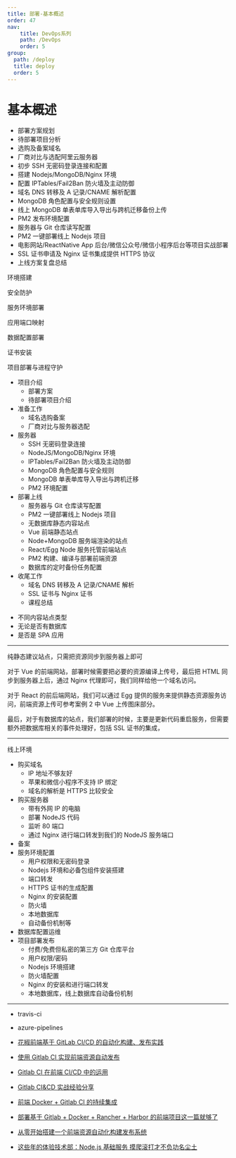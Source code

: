 ```yaml
---
title: 部署-基本概述
order: 47
nav:
    title: DevOps系列
    path: /DevOps
    order: 5
group:
  path: /deploy
  title: deploy
  order: 5
---
```


# 基本概述

- 部署方案规划
- 待部署项目分析
- 选购及备案域名
- 厂商对比与选配阿里云服务器
- 初步 SSH 无密码登录连接和配置
- 搭建 Nodejs/MongoDB/Nginx 环境
- 配置 IPTables/Fail2Ban 防火墙及主动防御
- 域名 DNS 转移及 A 记录/CNAME 解析配置
- MongoDB 角色配置与安全规则设置
- 线上 MongoDB 单表单库导入导出与跨机迁移备份上传
- PM2 发布环境配置
- 服务器与 Git 仓库读写配置
- PM2 一键部署线上 Nodejs 项目
- 电影网站/ReactNative App 后台/微信公众号/微信小程序后台等项目实战部署
- SSL 证书申请及 Nginx 证书集成提供 HTTPS 协议
- 上线方案复盘总结

环境搭建

安全防护

服务环境部署

应用端口映射

数据配置部署

证书安装

项目部署与进程守护

- 项目介绍
  - 部署方案
  - 待部署项目介绍
- 准备工作
  - 域名选购备案
  - 厂商对比与服务器选配
- 服务器
  - SSH 无密码登录连接
  - NodeJS/MongoDB/Nginx 环境
  - IPTables/Fail2Ban 防火墙及主动防御
  - MongoDB 角色配置与安全规则
  - MongoDB 单表单库导入导出与跨机迁移
  - PM2 环境配置
- 部署上线
  - 服务器与 Git 仓库读写配置
  - PM2 一键部署线上 Nodejs 项目
  - 无数据库静态内容站点
  - Vue 前端静态站点
  - Node+MongoDB 服务端渲染的站点
  - React/Egg Node 服务托管前端站点
  - PM2 构建、编译与部署前端资源
  - 数据库的定时备份任务配置
- 收尾工作
  - 域名 DNS 转移及 A 记录/CNAME 解析
  - SSL 证书与 Nginx 证书
  - 课程总结

<!-- ![deploy](../deploy-chart.jpg) -->

- 不同内容站点类型
- 无论是否有数据库
- 是否是 SPA 应用

---

纯静态建议站点，只需把资源同步到服务器上即可

对于 Vue 的前端网站，部署时候需要把必要的资源编译上传号，最后把 HTML 同步到服务器上后，通过 Nginx 代理即可，我们同样给他一个域名访问。

对于 React 的前后端网站，我们可以通过 Egg 提供的服务来提供静态资源服务访问，前端资源上传可参考案例 2 中 Vue 上传图床部分。

最后，对于有数据库的站点，我们部署的时候，主要是更新代码重启服务，但需要额外把数据库相关的事件处理好，包括 SSL 证书的集成，

---

线上环境

- 购买域名
  - IP 地址不够友好
  - 苹果和微信小程序不支持 IP 绑定
  - 域名的解析是 HTTPS 比较安全
- 购买服务器
  - 带有外网 IP 的电脑
  - 部署 NodeJS 代码
  - 监听 80 端口
  - 通过 Nginx 进行端口转发到我们的 NodeJS 服务端口
- 备案
- 服务环境配置
  - 用户权限和无密码登录
  - Nodejs 环境和必备包组件安装搭建
  - 端口转发
  - HTTPS 证书的生成配置
  - Nginx 的安装配置
  - 防火墙
  - 本地数据库
  - 自动备份机制等
- 数据库配置运维
- 项目部署发布
  - 付费/免费但私密的第三方 Git 仓库平台
  - 用户权限/密码
  - Nodejs 环境搭建
  - 防火墙配置
  - Nginx 的安装和进行端口转发
  - 本地数据库，线上数据库自动备份机制

---

- travis-ci
- azure-pipelines

- [花椒前端基于 GitLab CI/CD 的自动化构建、发布实践](https://zhuanlan.zhihu.com/p/69513606)
- [使用 Gitlab CI 实现前端资源自动发布](https://zhuanlan.zhihu.com/p/37325902)
- [Gitlab CI 在前端 CI/CD 中的运用](https://zhuanlan.zhihu.com/p/136876843)
- [Gitlab CI&CD 实战经验分享](https://zhuanlan.zhihu.com/p/51163261)
- [前端 Docker + Gitlab CI 的持续集成](https://zhuanlan.zhihu.com/p/44748907)
- [部署基于 Gitlab + Docker + Rancher + Harbor 的前端项目这一篇就够了](https://zhuanlan.zhihu.com/p/94844844)
- [从零开始搭建一个前端资源自动化构建发布系统](https://zhuanlan.zhihu.com/p/38139513)
- [这些年的体验技术部：Node.js 基础服务 摸爬滚打才不负功名尘土](https://zhuanlan.zhihu.com/p/84176287)
